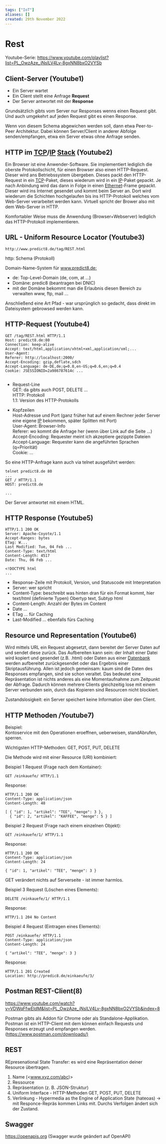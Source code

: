 ```yaml
---
tags: ["IoT"]
aliases: []
created: 29th November 2022
---
```


# Rest

Youtube-Serie: <https://www.youtube.com/playlist?list=PL_OwzAze_jNslLV4Lv-8gxNN8bxO2VYSb>

## Client-Server (Youtube1)

- Ein Server wartet
- Ein Client stellt eine Anfrage **Request**
- Der Server antwortet mit der **Response**

Grundsätzlich gibts vom Server nur Responses wenns einen Request gibt. Und auch umgekehrt auf jeden Request gibt es einen Response.

Wenn von diesem Schema abgewichen werden soll, dann etwa Peer-to-Peer Architektur. Dabei können Server/Client in anderer Abfolge senden/empfangen, etwa ein Server etwas ohne Anfrage senden.

## HTTP im [TCP](../../Netzwerktechnik/TCP.md)/[IP](../../Netzwerktechnik/protokolle/Internet%20Protocol.md) [Stack](../ds-algo/Stack.md) (Youtube2)

Ein Browser ist eine Anwender-Software. Sie implementiert lediglich die oberste Protokollschicht, für einen Browser also einen HTTP-Request. Dieser wird ans Betriebssystem übergeben. Dieses packt den HTTP-Request in ein [TCP](../../Netzwerktechnik/TCP.md)-Paket, dieses wiederum wird in ein [IP](../../Netzwerktechnik/protokolle/Internet%20Protocol.md)-Paket gepackt. Je nach Anbindung wird das dann in Folge in einen [Ethernet](../../Netzwerktechnik/Ethernet.md)-Frame gepackt. Dieser wird ins Internet gesendet und kommt beim Server an. Dort wird wiederum die Schichten hochgelaufen bis ins HTTP-Protokoll welches vom Web-Server verarbeitet werden kann. Virtuell spricht der Brower also mit dem Web-Server in HTTP.

Komfortabler Weise muss die Anwendung (Browser+Webserver) lediglich das HTTP-Protokoll implementieren.

## URL - Uniform Resource Locator (Youtube3)

```
http://www.predict8.de/tag/REST.html
```

http: Schema (Protokoll)

Domain-Name-System für <www.predict8.de:>

- de: Top-Level-Domain (de, com, at …)
- Domäne: predic8 (beantragen bei DNIC)
- mit der Domäne bekommt man die Erlaubnis diesen Bereich zu verwalten www, ftp, mail …

Anschließend eine Art Pfad - war ursprünglich so gedacht, dass direkt im Dateisystem gebrowsed werden kann.

## HTTP-Request (Youtube4)

```
GET /tag/REST.html HTTP/1.1
Host: predict8.de:80
Connection: keep-alive
Accept: text/html,application/xhtml+xml,application/xml;...
User-Agent:
Referer: http://localhost:2000/
Accept-Encoding: gzip,deflate,sdch
Accept-Language: de-DE,de;q=0.8,en-US;q=0.6,en;q=0.4
Cookie: JSESSIONID=2a986787614c ...


```

- Request-Line  
  GET: da gibts auch POST, DELETE …  
  HTTP: Protokoll  
  1.1: Version des HTTP-Protokolls

- Kopfzeilen  
  Host-Adresse und Port (ganz früher hat auf einem Rechner jeder Server eine eigene [IP](../../Netzwerktechnik/protokolle/Internet%20Protocol.md) bekommen, später Splitten mit Port)  
  User-Agent: Browser-Info  
  Referer: wo kommt die Anfrage her (wenn über Link auf die Seite …)  
  Accept-Encoding: Requester meint ich akzeptiere gezippte Dateien  
  Accept-Language: Requester kann die angeführten Sprachen (q=Priorität)  
  Cookie: …

So eine HTTP-Anfrage kann auch via telnet ausgeführt werden:

```
telnet predict8.de 80
...
GET / HTTP/1.1
HOST: predict8.de

...
```

Der Server antwortet mit einem HTML.

## HTTP Response (Youtube5)

```
HTTP/1.1 200 OK
Server: Apache-Coyote/1.1
Accept-Ranges: bytes
ETag: W...
Last Modified: Tue, 04 Feb ...
Content-Type: text/html
Content-Length: 4517
Date: Thu, 06 Feb ...

<!DOCTYPE html
...
```

- Response-Zeile mit Protokoll, Version, und Statuscode mit Interpretation
- Server: wer spricht
- Content-Type: beschreibt was hinten dran für ein Format kommt, hier text/html (definierte Typen) Obertyp text, Subtyp html
- Content-Length: Anzahl der Bytes im Content
- Date …
- ETag … für Caching
- Last-Modified … ebenfalls fürs Caching

## Resource und Representation (Youtube6)

Wird mittels URL ein Request abgesetzt, dann bereitet der Server Daten auf und sendet diese zurück. Das Aufbereiten kann sein: der Inhalt einer Datei wird kopiert und gesendet (z.B. .html) oder Daten aus einer [Datenbank](../Db/Datenbank.md) werden aufbereitet zurückgesendet oder das Ergebnis einer Skriptausführung. Allen ist jedoch gemeinsam: kaum sind die Daten des Responses empfangen, sind sie schon veraltet. Das bedeutet eine Repräsentation ist nichts anderes als eine Momentaufnahme zum Zeitpunkt der Abfrage. Dadurch können mehrere Clients gleichzeitig lose mit einem Server verbunden sein, durch das Kopieren sind Resourcen nicht blockiert.

Zustandslosigkeit: ein Server speichert keine Information über den Client.

## HTTP Methoden /Youtube7)

Beispiel:  
Kontoservice mit den Operationen eroeffnen, ueberweisen, standAbrufen, sperren.

Wichtigsten HTTP-Methoden: GET, POST, PUT, DELETE

Die Methode wird mit einer Resource (URI) kombiniert:

Beispiel 1 Request (Frage nach dem Kontainer):

```
GET /einkauefe/ HTTP/1.1
```

Response:

```
HTTP/1.1 200 OK
Content-Type: application/json
Content-Length: 48

[ { "id": 1, "artikel": "TEE", "menge": 3 },
  { "id": 2, "artikel": "KAFFEE", "menge": 5 } ]
```

Beispiel 2 Request (Frage nach einem einzelnen Objekt):

```
GET /einkauefe/1/ HTTP/1.1
```

Response:

```
HTTP/1.1 200 OK
Content-Type: application/json
Content-Length: 24

{ "id": 1, "artikel": "TEE", "menge": 3 }
```

GET verändert nichts auf Serverseite - ist immer harmlos.

Beispiel 3 Request (Löschen eines Elements):

```
DELETE /einkauefe/1/ HTTP/1.1
```

Response:

```
HTTP/1.1 204 No Content
```

Beispiel 4 Request (Eintragen eines Elements):

```
POST /einkauefe/ HTTP/1.1
Content-Type: application/json
Content-Length: 24

{ "artikel": "TEE", "menge": 3 }
```

Response:

```
HTTP/1.1 201 Created
Location: http://predic8.de/einkaeufe/3/
```

## Postman REST-Client(8)

<https://www.youtube.com/watch?v=VDWqFfwEIdM&list=PL_OwzAze_jNslLV4Lv-8gxNN8bxO2VYSb&index=8>

Postman gibts als Addon für Chrome oder als Standalone-Applikation. Postman ist ein HTTP-Client mit dem können einfach Requests und Responses erzeugt und empfangen werden. (<https://www.postman.com/downloads/)>

## REST

REpresenational State Transfer: es wird eine Repräsentation deiner Resource übertragen.

1. Name (<www.xyz.com/abc)>
2. Ressource
3. Repräsentation (z. B. JSON-Struktur)
4. Uniform Interface - HTTP-Methoden GET, POST, PUT, DELETE
5. Verlinkung - Hypermedia as the Engine of Application State (hateoas) -> mit Responce-Repräs kommen Links mit. Durchs Verfolgen ändert sich der Zustand.

## Swagger

<https://openapis.org> (Swagger wurde geändert auf OpenAPI)